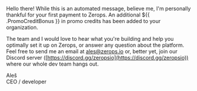 [//]: # (Thank you for the verification payment to Zerops!)

Hello there! While this is an automated message, believe me, I'm personally thankful for your first payment to Zerops. An additional ${{ .PromoCreditBonus }} in promo credits has been added to your organization.

The team and I would love to hear what you're building and help you optimally set it up on Zerops, or answer any question about the platform. Feel free to send me an email at ales@zerops.io or, better yet, join our Discord server ([https://discord.gg/zeropsio](https://discord.gg/zeropsio)) where our whole dev team hangs out.

Aleš  
CEO / developer
